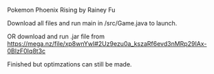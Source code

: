Pokemon Phoenix Rising by Rainey Fu

Download all files and run main in /src/Game.java to launch.

OR download and run .jar file from https://mega.nz/file/xp8wnYwI#2Uz9ezu0a_kszaRf6evd3nMRp29IAx-0BIzF0Iq8t3c

Finished but optimzations can still be made.

